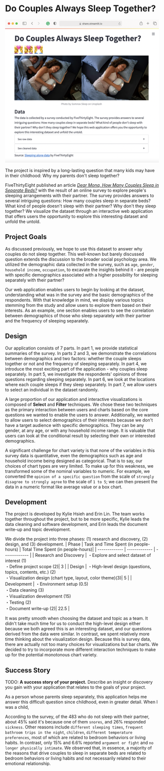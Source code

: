 # Do Couples Always Sleep Together?

![A screenshot of your application. Could be a GIF.](Figs/screenshot.png)

The project is inspired by a long-lasting question that many kids may have in their childhood: Why my parents don't sleep together?

FiveThirtyEight published an article [*Dear Mona, How Many Couples Sleep in Separate Beds?*](https://fivethirtyeight.com/features/dear-mona-how-many-couples-sleep-in-separate-beds/) with the result of an online survey to explore people's sleeping arrangements with their partner. The survey provides answers to several intriguing questions: How many couples sleep in separate beds? What kind of people doesn't sleep with their partner? Why don't they sleep together? We visualize the dataset through an interactive web application that offers users the opportunity to explore this interesting dataset and unfold the untold.


## Project Goals

As discussed previously, we hope to use this dataset to answer why couples do not sleep together. This well-known but barely discussed question extends the discussion to the broader social psychology area. We utilized the demographic data collected in the survey, such as `age`, `gender`, `household income`, `occupation`, to excavate the insights behind it - are people with specific demographics associated with a higher possibility for sleeping separately with their partner?

Our web application enables users to begin by looking at the dataset, understanding what was in the survey and the basic demographics of the respondents. With that knowledge in mind, we display various topics stemming from the study and allow users to explore them based on their interests. As an example, one section enables users to see the correlation between demographics of those who sleep separately with their partner and the frequency of sleeping separately.


## Design

Our application consists of 7 parts. In part 1, we provide statistical summaries of the survey. In parts 2 and 3, we demonstrate the correlations between demographics and two factors: whether the couple sleeps together or not and the frequency of sleeping separately. In part 4, we introduce the most exciting part of the application - why couples sleep separately. In part 5, we investigate the respondents' opinions of three questions regarding sleeping separately. In part 6, we look at the locations where each couple sleeps if they sleep separately. In part 7, we allow users to select an individual in the dataset randomly.

A large proportion of our application and interactive visualizations is composed of **Select** and **Filter** techniques. We chose these two techniques as the primary interaction between users and charts based on the core questions we wanted to enable the users to answer. Additionally, we wanted to allow users to select demographics of their interests because we don't have a target audience with specific demographics. They can be any gender, at any age, or with any household income range. It is valuable that users can look at the conditional result by selecting their own or interested demographics.

A significant challenge for chart variety is that none of the variables in this survey data is quantitative, even the demographics such as age and household income being designed as categorical. That is to say, our choices of chart types are very limited. To make up for this weakness, we transformed some of the nominal variables to numeric. For example, we converted the `opinion of a specific question` from the scale of `strongly disagree to strongly agree` to the scale of `1 to 5`; we can then present the data in a numeric format like average value or a box chart.


## Development

The project is developed by Kylie Hsieh and Erin Lin. The team works together throughout the project, but to be more specific, Kylie leads the data cleaning and software development, and Erin leads the document write-up and topic development.

We divide the project into three phases: (1) research and discovery, (2) design, and (3) development.
| Phase  | Task and Time Spent (in people-hours) | Total Time Spent (in people-hours)|
| ------------- | ------------- | ------------- |
| Research and Discovery | ・Explore and select dataset of interest (1)<br/> ・Define project scope (2)| 3 |
| Design  | ・High-level design (questions, topics, contents, etc.) (2)<br/> ・Visualization design (chart type, layout, color theme)(3)| 5 |
| Development  | ・Environment setup (0.5)<br/> ・Data cleaning (3)<br/> ・Visualization development (15)<br/> ・Testing (2)<br/> ・Document write-up (2)| 22.5 |

It was pretty smooth when choosing the dataset and topic as a team. It didn't take much time for us to conduct the high-level design either because we both agreed this is an interesting dataset, and our questions derived from the data were similar. In contrast, we spent relatively more time thinking about the visualization design. Because this is survey data, there are actually not too many choices for visualizations but bar charts. We decided to try to incorporate more different interaction techniques to make up for the potential monotonous chart variety.


## Success Story

TODO:  **A success story of your project.** Describe an insight or discovery you gain with your application that relates to the goals of your project.

As a person whose parents sleep separately, this application helps me answer this difficult question since childhood, even in greater detail. When I was a child, 

According to the survey, of the 483 who do not sleep with their partner, about 45% said it's because one of them `snores`, and 26% responded `sickness`. Other reasons include `different sleeping times`, `frequent bathroom trips in the night`, `children`, `different temperature preferences`, most of which are related to bedroom behaviors or living habits. In contrast, only 15% and 6.6% reported `argument or fight` and `no longer physically intimate`. We observed that, in essence, a majority of the reasons that drive couples to sleep in separate beds are related to bedroom behaviors or living habits and not necessarily related to their emotional relationship. 
